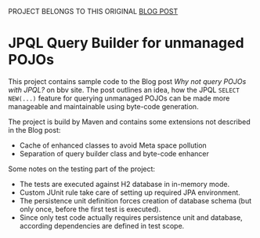 PROJECT BELONGS TO THIS ORIGINAL [BLOG POST](http://htmlpreview.github.com/?https://github.com/GuntherRotsch/JpqlQueryBuilder/master/JPQL_query_builder_for_POJOs-Blog.html)

# JPQL Query Builder for unmanaged POJOs

This project contains sample code to the Blog post _Why not query POJOs with JPQL?_ on bbv site. The post outlines an idea, how the JPQL `SELECT NEW(...)` feature for querying unmanaged POJOs can be made more manageable and maintainable using byte-code generation.

The project is build by Maven and contains some extensions not described in the Blog post:

* Cache of enhanced classes to avoid Meta space pollution
* Separation of query builder class and byte-code enhancer

Some notes on the testing part of the project:

* The tests are executed against H2 database in in-memory mode.
* Custom JUnit rule take care of setting up required JPA environment.
* The persistence unit definition forces creation of database schema (but only once, before the first test is executed).
* Since only test code actually requires persistence unit and database, according dependencies are defined in test scope.
